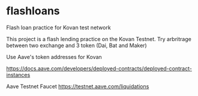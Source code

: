# flashloans
Flash loan practice for Kovan test network

This project is a flash lending practice on
the Kovan Testnet. Try arbritrage between two
exchange and 3 token (Dai, Bat and Maker) 

Use Aave's token addresses for Kovan

https://docs.aave.com/developers/deployed-contracts/deployed-contract-instances

Aave Testnet Faucet 
https://testnet.aave.com/liquidations
